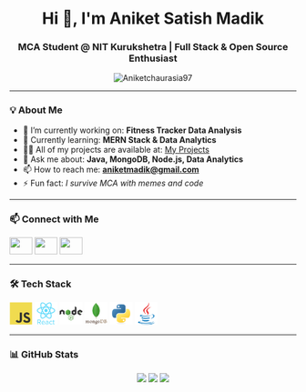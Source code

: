 <h1 align="center">Hi 👋, I'm Aniket Satish Madik</h1>
<h3 align="center">MCA Student @ NIT Kurukshetra | Full Stack & Open Source Enthusiast</h3>

<p align="center">
  <img src="https://komarev.com/ghpvc/?username=Aniketchaurasia97&label=Profile%20views&color=0e75b6&style=flat" alt="Aniketchaurasia97" />
</p>

---

### 💡 About Me
- 🔭 I’m currently working on: **Fitness Tracker Data Analysis**
- 🌱 Currently learning: **MERN Stack & Data Analytics**
- 👨‍💻 All of my projects are available at: [My Projects](https://github.com/Aniketchaurasia97?tab=repositories)
- 💬 Ask me about: **Java, MongoDB, Node.js, Data Analytics**
- 📫 How to reach me: **aniketmadik@gmail.com**
- ⚡ Fun fact: *I survive MCA with memes and code*

---

### 📫 Connect with Me
<p align="left">
  <a href="https://www.linkedin.com/in/aniket-madik" target="_blank"><img src="https://raw.githubusercontent.com/rahuldkjain/github-profile-readme-generator/master/src/images/icons/Social/linked-in-alt.svg" height="30" width="40" /></a>
  <a href="https://leetcode.com/Aniketchaurasia97/" target="_blank"><img src="https://upload.wikimedia.org/wikipedia/commons/1/19/LeetCode_logo_black.png" height="30" width="40"/></a>
  <a href="mailto:aniketmadik@gmail.com" target="blank"><img src="https://raw.githubusercontent.com/gauravghongde/social-icons/master/SVG/Color/Gmail.svg" height="30" width="40"/></a>
</p>

---

### 🛠️ Tech Stack
<p align="left">
  <img src="https://raw.githubusercontent.com/devicons/devicon/master/icons/javascript/javascript-original.svg" width="40" height="40"/>
  <img src="https://raw.githubusercontent.com/devicons/devicon/master/icons/react/react-original-wordmark.svg" width="40" height="40"/>
  <img src="https://raw.githubusercontent.com/devicons/devicon/master/icons/nodejs/nodejs-original-wordmark.svg" width="40" height="40"/>
  <img src="https://raw.githubusercontent.com/devicons/devicon/master/icons/mongodb/mongodb-original-wordmark.svg" width="40" height="40"/>
  <img src="https://raw.githubusercontent.com/devicons/devicon/master/icons/python/python-original.svg" width="40" height="40"/>
  <img src="https://raw.githubusercontent.com/devicons/devicon/master/icons/java/java-original.svg" width="40" height="40"/>
</p>

---

### 📊 GitHub Stats
<p align="center">
  <img src="https://github-readme-stats.vercel.app/api?username=Aniketchaurasia97&show_icons=true&locale=en" />
  <img src="https://github-readme-streak-stats.herokuapp.com/?user=Aniketchaurasia97" />
  <img src="https://github-readme-stats.vercel.app/api/top-langs/?username=Aniketchaurasia97&layout=compact" />
</p>
